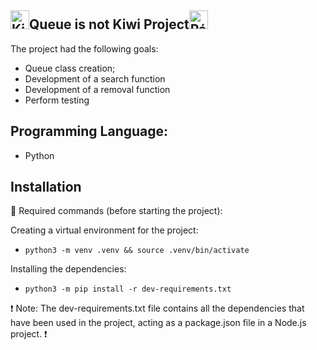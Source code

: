 ## <img src="https://media.istockphoto.com/id/1047832760/pt/vetorial/kiwi-fruit-isolated-and-half-cut-kiwi-fruit-vector-illustration.jpg?s=612x612&w=0&k=20&c=Bm6jvH248DTLpVG1DFi42s0E8V2CVmxlXXuV0SIsz0Y=" alt="Kiwi Fruit" width="30" height="30">Queue is not Kiwi Project<img src="https://thumbs.dreamstime.com/b/p%C3%A1ssaro-do-quivi-de-nova-zel%C3%A2ndia-121770176.jpg" alt="Pássaro do Quivi de Nova Zelândia" width="30" height="30">






The project had the following goals:

- Queue class creation;
- Development of a search function
- Development of a removal function
- Perform testing


## Programming Language:
- Python

## Installation

🤖 Required commands (before starting the project):

Creating a virtual environment for the project:

* `python3 -m venv .venv && source .venv/bin/activate`

Installing the dependencies:

* `python3 -m pip install -r dev-requirements.txt`


❗️ Note: 
The dev-requirements.txt file contains all the dependencies that have been used in the project, acting as a package.json file in a Node.js project. ❗️

